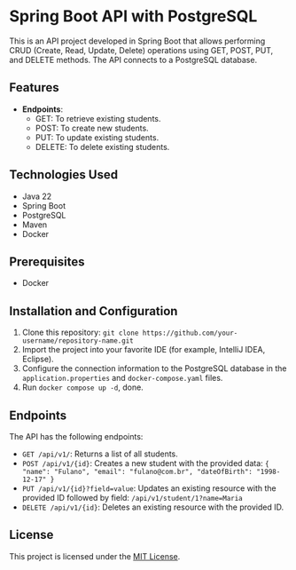 # Spring Boot API with PostgreSQL

This is an API project developed in Spring Boot that allows performing CRUD (Create, Read, Update, Delete) operations using GET, POST, PUT, and DELETE methods. The API connects to a PostgreSQL database.

## Features

- **Endpoints**:
  - GET: To retrieve existing students.
  - POST: To create new students.
  - PUT: To update existing students.
  - DELETE: To delete existing students.

## Technologies Used

- Java 22
- Spring Boot
- PostgreSQL
- Maven
- Docker

## Prerequisites

- Docker

## Installation and Configuration

1. Clone this repository: `git clone https://github.com/your-username/repository-name.git`
2. Import the project into your favorite IDE (for example, IntelliJ IDEA, Eclipse).
3. Configure the connection information to the PostgreSQL database in the `application.properties` and `docker-compose.yaml` files.
4. Run `docker compose up -d`, done.

## Endpoints

The API has the following endpoints:

- `GET /api/v1/`: Returns a list of all students.
- `POST /api/v1/{id}`: Creates a new student with the provided data: `{
    "name": "Fulano",
    "email": "fulano@com.br",
    "dateOfBirth": "1998-12-17"
  }`
- `PUT /api/v1/{id}?field=value`: Updates an existing resource with the provided ID followed by field: `/api/v1/student/1?name=Maria`
- `DELETE /api/v1/{id}`: Deletes an existing resource with the provided ID.


## License

This project is licensed under the [MIT License](https://opensource.org/licenses/MIT).
